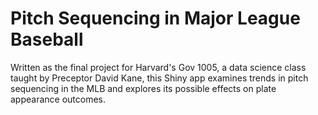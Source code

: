 # Pitch Sequencing in Major League Baseball

Written as the final project for Harvard's Gov 1005, a data science class taught by Preceptor David Kane, this Shiny app examines trends in pitch sequencing in the MLB and explores its possible effects on plate appearance outcomes.
